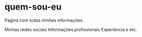 # quem-sou-eu
Pagina com todas minhas informações.

Minhas redes sociais
Informações profissionais 
Experiência e etc.
